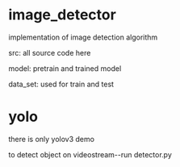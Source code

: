# image_detector
 implementation of image detection algorithm
 
 src: all source code here
 
 model: pretrain and trained model
 
 data_set: used for train and test
 
# yolo
 there is only yolov3 demo
 
 to detect object on videostream--run detector.py 